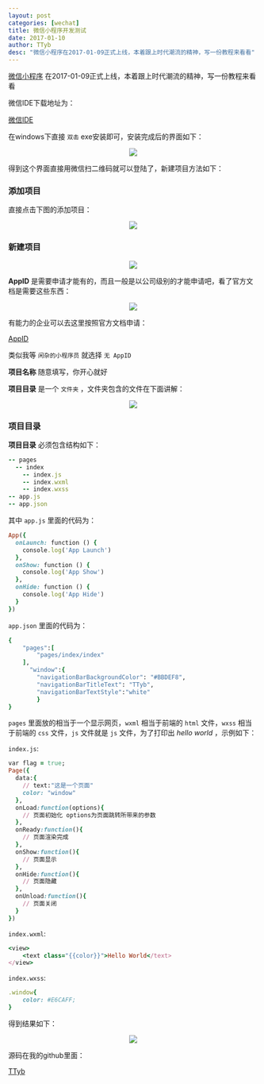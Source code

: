 ```yaml
---
layout: post
categories: [wechat]
title: 微信小程序开发测试
date: 2017-01-10
author: TTyb
desc: "微信小程序在2017-01-09正式上线，本着跟上时代潮流的精神，写一份教程来看看"
---
```


[微信小程序](https://mp.weixin.qq.com/) 在2017-01-09正式上线，本着跟上时代潮流的精神，写一份教程来看看

微信IDE下载地址为：

[微信IDE](https://mp.weixin.qq.com/debug/wxadoc/dev/devtools/download.html)

在windows下直接 `双击` exe安装即可，安装完成后的界面如下：

<p style="text-align:center"><img src="/static/postimage/wechat/xiaochengxu/996148-20170110141456056-342202008.png" class="img-responsive center-block"/></p>

得到这个界面直接用微信扫二维码就可以登陆了，新建项目方法如下：

### 添加项目

直接点击下图的添加项目：

<p style="text-align:center"><img src="/static/postimage/wechat/xiaochengxu/996148-20170110141706697-1386531211.png" class="img-responsive center-block"/></p>

### 新建项目

<p style="text-align:center"><img src="/static/postimage/wechat/xiaochengxu/996148-20170110141826510-2011355918.png" class="img-responsive center-block"/></p>

**AppID** 是需要申请才能有的，而且一般是以公司级别的才能申请吧，看了官方文档是需要这些东西：

<p style="text-align:center"><img src="/static/postimage/wechat/xiaochengxu/996148-20170110142013666-1270134048.png" class="img-responsive center-block"/></p>

有能力的企业可以去这里按照官方文档申请：

[AppID](https://mp.weixin.qq.com/debug/wxadoc/introduction/)

类似我等 `闲杂的小程序员` 就选择 `无 AppID`

**项目名称** 随意填写，你开心就好

**项目目录** 是一个 `文件夹` ，文件夹包含的文件在下面讲解：

<p style="text-align:center"><img src="/static/postimage/wechat/xiaochengxu/996148-20170110142524978-1679836237.png" class="img-responsive center-block"/></p>

### 项目目录

**项目目录** 必须包含结构如下：

~~~ruby
-- pages
  -- index
    -- index.js
    -- index.wxml
    -- index.wxss
-- app.js
-- app.json
~~~

其中 `app.js` 里面的代码为：

~~~ruby
App({
  onLaunch: function () {
    console.log('App Launch')
  },
  onShow: function () {
    console.log('App Show')
  },
  onHide: function () {
    console.log('App Hide')
  }
})
~~~

`app.json` 里面的代码为：

~~~ruby
{
    "pages":[
        "pages/index/index"
    ],
      "window":{
        "navigationBarBackgroundColor": "#BBDEF8",
        "navigationBarTitleText": "TTyb",
        "navigationBarTextStyle":"white"
        }
}
~~~

`pages` 里面放的相当于一个显示网页，`wxml` 相当于前端的 `html` 文件，`wxss` 相当于前端的 `css` 文件，`js` 文件就是 `js` 文件，为了打印出 *hello world* ，示例如下：

`index.js`:

~~~ruby
var flag = true;
Page({
  data:{
    // text:"这是一个页面"
    color: "window"
  },
  onLoad:function(options){
    // 页面初始化 options为页面跳转所带来的参数
  },
  onReady:function(){
    // 页面渲染完成
  },
  onShow:function(){
    // 页面显示
  },
  onHide:function(){
    // 页面隐藏
  },
  onUnload:function(){
    // 页面关闭
  }
})
~~~

`index.wxml`:

~~~ruby
<view>
    <text class="{{color}}">Hello World</text>
</view>
~~~

`index.wxss`:

~~~ruby
.window{
    color: #E6CAFF;
}
~~~

得到结果如下：

<p style="text-align:center"><img src="/static/postimage/wechat/xiaochengxu/996148-20170110143907572-474673645.png" class="img-responsive center-block"/></p>

源码在我的github里面：

[TTyb](https://github.com/TTyb/wechat_helloworld)